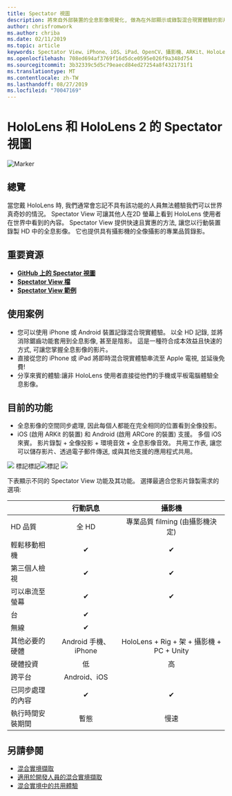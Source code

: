 ```yaml
---
title: Spectator 視圖
description: 將來自外部裝置的全息影像視覺化, 做為在外部顯示或錄製混合現實體驗的影片時, 展現混合現實體驗的方法。
author: chrisfromwork
ms.author: chriba
ms.date: 02/11/2019
ms.topic: article
keywords: Spectator View、iPhone、iOS、iPad、OpenCV、攝影機、ARKit、HoloLens、Mixed Reality、MixedRealityToolkit、示範、記錄
ms.openlocfilehash: 708ed694af3769f16d5dce0595e026f9a348d754
ms.sourcegitcommit: 3b32339c5d5c79eaecd84ed27254a8f4321731f1
ms.translationtype: MT
ms.contentlocale: zh-TW
ms.lasthandoff: 08/27/2019
ms.locfileid: "70047169"
---
```

# <a name="spectator-view-for-hololens-and-hololens-2"></a>HoloLens 和 HoloLens 2 的 Spectator 視圖

![Marker](images/SpecViewPhoneHero.jpg)

## <a name="overview"></a>總覽

當您戴 HoloLens 時, 我們通常會忘記不具有該功能的人員無法體驗我們可以世界真奇妙的情況。 Spectator View 可讓其他人在2D 螢幕上看到 HoloLens 使用者在世界中看到的內容。
Spectator View 提供快速且實惠的方法, 讓您以行動裝置錄製 HD 中的全息影像。 它也提供具有攝影機的全像攝影的專業品質錄影。

## <a name="key-resources"></a>重要資源

* [**GitHub 上的 Spectator 視圖**](https://github.com/microsoft/MixedReality-SpectatorView)
* [**Spectator View 檔**](https://microsoft.github.io/MixedReality-SpectatorView/README.html)
* [**Spectator View 範例**](https://github.com/microsoft/MixedReality-SpectatorView/tree/master/samples)

## <a name="use-cases"></a>使用案例
* 您可以使用 iPhone 或 Android 裝置記錄混合現實體驗。 以全 HD 記錄, 並將消除鋸齒功能套用到全息影像, 甚至是陰影。 這是一種符合成本效益且快速的方式, 可讓您掌握全息影像的影片。
* 直接從您的 iPhone 或 iPad 將即時混合現實體驗串流至 Apple 電視, 並延後免費!
* 分享來賓的體驗:讓非 HoloLens 使用者直接從他們的手機或平板電腦體驗全息影像。

## <a name="current-features"></a>目前的功能

* 全息影像的空間同步處理, 因此每個人都能在完全相同的位置看到全像投影。
* iOS (啟用 ARKit 的裝置) 和 Android (啟用 ARCore 的裝置) 支援。
多個 iOS 來賓。
影片錄製 + 全像投影 + 環境音效 + 全息影像音效。
共用工作表, 讓您可以儲存影片、透過電子郵件傳送, 或與其他支援的應用程式共用。

![](images/SpecViewPhoneDemo.jpg)
標記標記![標記](images/hololensspectatorview-500px.jpg) ![](images/spectatorview-300px.png)

下表顯示不同的 Spectator View 功能及其功能。 選擇最適合您影片錄製需求的選項:

|                                      | 行動訊息                  |                    攝影機              |
|--------------------------------------|:-----------------------:|:-------------------------------------------:|
| HD 品質                           |         全 HD         |        專業品質 filming (由攝影機決定)      |
| 輕鬆移動相機                 |            ✔            |                      ✔                      |
| 第三個人檢視                    |            ✔            |                      ✔                      |
| 可以串流至螢幕           |            ✔            |                      ✔                      |
| 台                             |            ✔            |                                             |
| 無線                             |            ✔            |                                             |
| 其他必要的硬體         |     Android 手機、iPhone    | HoloLens + Rig + 架 + 攝影機 + PC + Unity |
| 硬體投資                  |           低            |                     高                    |
| 跨平台                       |           Android、iOS   |                                             |
| 已同步處理的內容                 |            ✔            |                      ✔                      |
| 執行時間安裝期間               |         暫態          |                     慢速                    |
## <a name="see-also"></a>另請參閱

* [混合實境擷取](mixed-reality-capture.md) 
* [適用於開發人員的混合實境擷取](mixed-reality-capture-for-developers.md)
* [混合實境中的共用體驗](shared-experiences-in-mixed-reality.md)
